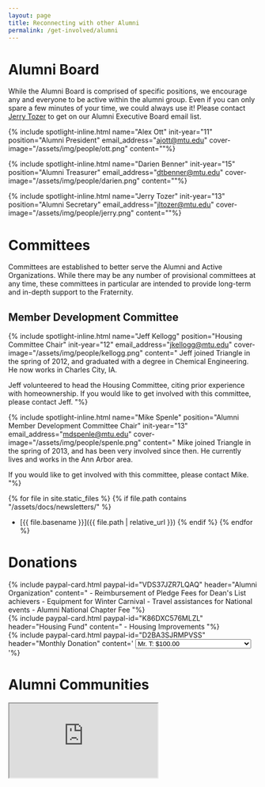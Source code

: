 ```yaml
---
layout: page
title: Reconnecting with other Alumni
permalink: /get-involved/alumni
---
```


# Alumni Board
While the Alumni Board is comprised of specific positions, we encourage any and everyone to be active within the alumni group. Even if you can only spare a few minutes of your time, we could always use it! Please contact [Jerry Tozer](mailto:jltozer@mtu.edu) to get on our Alumni Executive Board email list.

{% include spotlight-inline.html
  name="Alex Ott"
  init-year="11"
  position="Alumni President"
  email_address="ajott@mtu.edu"
  cover-image="/assets/img/people/ott.png"
content=""%}

{% include spotlight-inline.html
  name="Darien Benner"
  init-year="15"
  position="Alumni Treasurer"
  email_address="dtbenner@mtu.edu"
  cover-image="/assets/img/people/darien.png"
  content=""%}

{% include spotlight-inline.html
  name="Jerry Tozer"
  init-year="13"
  position="Alumni Secretary"
  email_address="jltozer@mtu.edu"
  cover-image="/assets/img/people/jerry.png"
  content=""%}

# Committees

Committees are established to better serve the Alumni and Active Organizations. While there may be any number of provisional committees at any time, these committees in particular are intended to provide long-term and in-depth support to the Fraternity.

## Member Development Committee
{% include spotlight-inline.html
  name="Jeff Kellogg"
  position="Housing Committee Chair"
  init-year="12"
  email_address="jkellogg@mtu.edu"
  cover-image="/assets/img/people/kellogg.png"
  content="
Jeff joined Triangle in the spring of 2012, and graduated with a degree in Chemical Engineering. He now works in Charles City, IA.

Jeff volunteered to head the Housing Committee, citing prior experience with homeownership. If you would like to get involved with this committee, please contact Jeff.
"%}

{% include spotlight-inline.html
  name="Mike Spenle"
  position="Alumni Member Development Committee Chair"
  init-year="13"
  email_address="mdspenle@mtu.edu"
  cover-image="/assets/img/people/spenle.png"
  content="
Mike joined Triangle in the spring of 2013, and has been very involved since then. He currently lives and works in the Ann Arbor area.

If you would like to get involved with this committee, please contact Mike.
"%}

{% for file in site.static_files %}
{% if file.path contains "/assets/docs/newsletters/" %}
- [{{ file.basename }}]({{ file.path | relative_url }})
{% endif %}
{% endfor %}

# Donations

<!-- Donation cards -->
<div class="row">
<div class="col-lg-4 mb-4">
{% include paypal-card.html paypal-id="VDS37JZR7LQAQ" header="Alumni Organization" content="
- Reimbursement of Pledge Fees for Dean's List achievers
- Equipment for Winter Carnival
- Travel assistances for National events
- Alumni National Chapter Fee
"%}
</div>
<div class="col-lg-4 mb-4">
{% include paypal-card.html paypal-id="K86DXC576MLZL" header="Housing Fund" content="
- Housing Improvements
"%}
</div>
<div class="col-lg-4 mb-4">
{% include paypal-card.html paypal-id="D2BA3SJRMPVSS" header="Monthly Donation" content='
<select name="os0" class="form-control" id="monthlyAmount">
  <option value="Mr. T">Mr. T: $100.00</option>
  <option value="Mr. Bigshot">Mr. Bigshot: $75.00</option>
  <option value="Half Way There">Half Way There: $50.00</option>
  <option value="I\'ll Share The Wealth">I\'ll Share The Wealth: $30.00</option>
  <option value="Wilmer\'s Club">Wilmer\'s Club: $20.00</option>
  <option value="I\'m giving her all she\'s got!">I\'m giving her all she\'s got!: $10.00</option>
  <option value="I still got loans man!">I still got loans man!: $5.00</option>
</select>
'%}
</div>
</div>

# Alumni Communities

<!-- Alumni map -->
<div class="embed-responsive embed-responsive-16by9">
  <iframe id="alumniMap" src="https://view-awesome-table.com/-KlxQyblWqnpv0ngNv8l/view" scrolling="no" tabindex="-1"></iframe>
</div>
